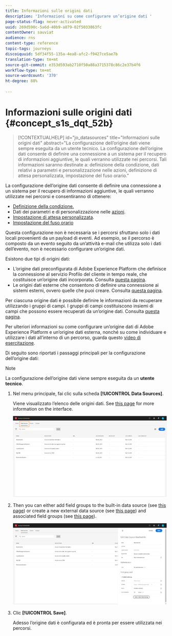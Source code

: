 ```yaml
---
title: Informazioni sulle origini dati
description: 'Informazioni su come configurare un’origine dati '
page-status-flag: never-activated
uuid: 269d590c-5a6d-40b9-a879-02f5033863fc
contentOwner: sauviat
audience: rns
content-type: reference
topic-tags: journeys
discoiquuid: 5df34f55-135a-4ea8-afc2-f9427ce5ae7b
translation-type: tm+mt
source-git-commit: e353d593ab2710f50a88a3715378c86c2e37b4f6
workflow-type: tm+mt
source-wordcount: '370'
ht-degree: 88%

---
```



# Informazioni sulle origini dati {#concept_s1s_dqt_52b}

>[!CONTEXTUALHELP]
>id="jo_datasources"
>title="Informazioni sulle origini dati"
>abstract="La configurazione dell’origine dati viene sempre eseguita da un utente tecnico. La configurazione dell’origine dati consente di definire una connessione a un sistema per il recupero di informazioni aggiuntive, le quali verranno utilizzate nei percorsi. Tali informazioni saranno destinate a: definizione della condizione, dati relativi a parametri e personalizzazione nelle azioni, definizione di attesa personalizzata, impostazione del fuso orario."

La configurazione dell’origine dati consente di definire una connessione a un sistema per il recupero di informazioni aggiuntive, le quali verranno utilizzate nei percorsi e consentiranno di ottenere:

* [Definizione della condizione.](../building-journeys/condition-activity.md)
* Dati dei parametri e di personalizzazione nelle [azioni](../action/action.md).
* [Impostazione di attesa personalizzata](../building-journeys/wait-activity.md#custom).
* [Impostazione del fuso orario](../building-journeys/timezone-management.md)

Questa configurazione non è necessaria se i percorsi sfruttano solo i dati locali provenienti da un payload di eventi. Ad esempio, se il percorso è composto da un evento seguito da un’attività e-mail che utilizza solo i dati dell’evento, non è necessario configurare un’origine dati.

Esistono due tipi di origini dati:

* L’origine dati preconfigurata di Adobe Experience Platform che definisce la connessione al servizio Profilo del cliente in tempo reale, che costituisce un’origine dati incorporata. Consulta [questa pagina](../datasource/adobe-experience-platform-data-source.md).
* Le origini dati esterne che consentono di definire una connessione ai sistemi esterni, ovvero quelle che puoi creare. Consulta [questa pagina](../datasource/external-data-sources.md).

Per ciascuna origine dati è possibile definire le informazioni da recuperare utilizzando i gruppi di campi. I gruppi di campi costituiscono insiemi di campi che possono essere recuperati da un’origine dati. Consulta [questa pagina](../datasource/field-groups.md).

Per ulteriori informazioni su come configurare un’origine dati di Adobe Experience Platform e un’origine dati esterna, nonché su come individuare e utilizzare i dati all’interno di un percorso, guarda questo [video di esercitazione](https://docs.adobe.com/content/help/it-IT/journey-orchestration-learn/tutorials/configure-data-sources.html).

Di seguito sono riportati i passaggi principali per la configurazione dell’origine dati:

>[!NOTE]
>
>La configurazione dell’origine dati viene sempre eseguita da un **utente tecnico**.

1. Nel menu principale, fai clic sulla scheda **[!UICONTROL Data Sources]**.

   Viene visualizzato l’elenco delle origini dati. See [this page](../about/user-interface.md) for more information on the interface.

   ![](../assets/journey18.png)

1. Then you can either add field groups to the built-in data source (see [this page](../datasource/adobe-experience-platform-data-source.md)) or create a new external data source (see [this page](../datasource/external-data-sources.md)) and associated field groups (see [this page](../datasource/field-groups.md)).

   ![](../assets/journey23.png)

1. Clic **[!UICONTROL Save]**.

   Adesso l’origine dati è configurata ed è pronta per essere utilizzata nei percorsi.
